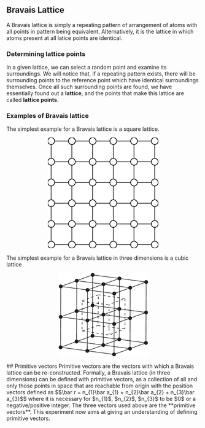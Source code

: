 ## Bravais Lattice
A Bravais lattice is simply a repeating pattern of arrangement of atoms with all points in pattern being equivalent. Alternatively, it is the lattice in which atoms present at all latice points are identical.
### Determining lattice points
In a given lattice, we can select a random point and examine its surroundings. We will notice that, if a repeating pattern exists, there will be surrounding points to the reference point which have identical surroundings themselves. Once all such surrounding points are found, we have essentially found out a **lattice**, and the points that make this lattice are called **lattice points**.
### Examples of Bravais lattice
The simplest example for a Bravais lattice is a square lattice.
<p align="center">
  <img src="./images/square-lattice.png" alt="Square Lattice"/>
</p>
The simplest example for a Bravais lattice in three dimensions is a cubic lattice
<p align="center">
  <img src="./images/cubic-lattice.png" alt="Cubic Lattice"/>
</p>
## Primitive vectors
Primitive vectors are the vectors with which a Bravais lattice can be re-constructed. Formally, a Bravais lattice (in three dimensions) can be defined with primitive vectors, as a collection of all and only those points in space that are reachable from origin with the position vectors defined as
$$\bar r = n_{1}\bar a_{1} + n_{2}\bar a_{2} + n_{3}\bar a_{3}$$
where it is necessary for $n_{1}$, $n_{2}$, $n_{3}$ to be $0$ or a negative/positive integer. 
The three vectors used above are the **primitive vectors**.
This experiment now aims at giving an understanding of defining primitive vectors.
